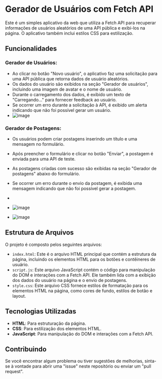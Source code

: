 # Gerador de Usuários com Fetch API

Este é um simples aplicativo da web que utiliza a Fetch API para recuperar informações de usuários aleatórios de uma API pública e exibi-los na página. O aplicativo também inclui estilos CSS para estilização.

## Funcionalidades

### Gerador de Usuários:
- Ao clicar no botão "Novo usuário", o aplicativo faz uma solicitação para uma API pública que retorna dados de usuário aleatórios.
- Os dados do usuário são exibidos na seção "Gerador de usuários", incluindo uma imagem de avatar e o nome de usuário.
- Durante o carregamento dos dados, é exibido um texto de "Carregando..." para fornecer feedback ao usuário.
- Se ocorrer um erro durante a solicitação à API, é exibido um alerta indicando que não foi possível gerar um usuário.
- ![image](https://github.com/teofilonicolau/fetch_api_gerador_usuarios/assets/97030160/8da1a94b-a8b2-49d3-8c6b-75fe5d929b7f)


### Gerador de Postagens:
- Os usuários podem criar postagens inserindo um título e uma mensagem no formulário.
- Após preencher o formulário e clicar no botão "Enviar", a postagem é enviada para uma API de teste.
- As postagens criadas com sucesso são exibidas na seção "Gerador de postagens" abaixo do formulário.
- Se ocorrer um erro durante o envio da postagem, é exibida uma mensagem indicando que não foi possível gerar a postagem.
- 
- ![image](https://github.com/teofilonicolau/fetch_api_gerador_usuarios/assets/97030160/0bdb9126-e7a2-4378-9279-09c4146aa36f)

- ![image](https://github.com/teofilonicolau/fetch_api_gerador_usuarios/assets/97030160/220d2d9a-680f-4b91-a4ff-1de12e16c4a5)



## Estrutura de Arquivos

O projeto é composto pelos seguintes arquivos:
- `index.html`: Este é o arquivo HTML principal que contém a estrutura da página, incluindo os elementos HTML para os botões e contêineres de usuário.
- `script.js`: Este arquivo JavaScript contém o código para manipulação do DOM e interações com a Fetch API. Ele também lida com a exibição dos dados do usuário na página e o envio de postagens.
- `style.css`: Este arquivo CSS fornece estilos de formatação para os elementos HTML na página, como cores de fundo, estilos de botão e layout.

## Tecnologias Utilizadas

- **HTML**: Para estruturação da página.
- **CSS**: Para estilização dos elementos HTML.
- **JavaScript**: Para manipulação do DOM e interações com a Fetch API.

## Contribuindo

Se você encontrar algum problema ou tiver sugestões de melhorias, sinta-se à vontade para abrir uma "issue" neste repositório ou enviar um "pull request".
